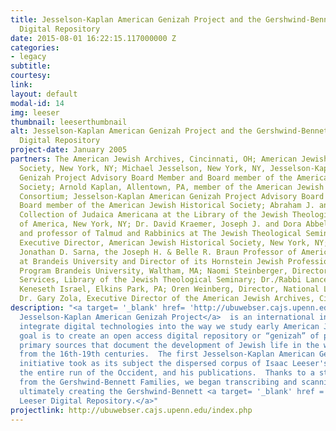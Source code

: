 ```yaml
---
title: Jesselson-Kaplan American Genizah Project and the Gershwind-Bennett Isaac Leeser
  Digital Repository
date: 2015-08-01 16:22:15.117000000 Z
categories:
- legacy
subtitle:
courtesy:
link:
layout: default
modal-id: 14
img: leeser
thumbnail: leeserthumbnail
alt: Jesselson-Kaplan American Genizah Project and the Gershwind-Bennett Isaac Leeser
  Digital Repository
project-date: January 2005
partners: The American Jewish Archives, Cincinnati, OH; American Jewish Historical
  Society, New York, NY; Michael Jesselson, New York, NY, Jesselson-Kaplan American
  Genizah Project Advisory Board Member and Board member of the American Jewish Historical
  Society; Arnold Kaplan, Allentown, PA, member of the American Jewish Archives Ezra
  Consortium; Jesselson-Kaplan American Genizah Project Advisory Board member, and
  Board member of the American Jewish Historical Society; Abraham J. and Deborah Karp
  Collection of Judaica Americana at the Library of the Jewish Theological Seminary
  of America, New York, NY; Dr. David Kraemer, Joseph J. and Dora Abbell Librarian
  and professor of Talmud and Rabbinics at The Jewish Theological Seminary; Eric Kingsley,
  Executive Director, American Jewish Historical Society, New York, NY; Professor
  Jonathan D. Sarna, the Joseph H. & Belle R. Braun Professor of American Jewish History
  at Brandeis University and Director of its Hornstein Jewish Professional Leadership
  Program Brandeis University, Waltham, MA; Naomi Steinberger, Director of Library
  Services, Library of the Jewish Theological Seminary; Dr./Rabbi Lance Sussman, Congregation
  Keneseth Israel, Elkins Park, PA; Oren Weinberg, Director, National Library of Israel;
  Dr. Gary Zola, Executive Director of the American Jewish Archives, Cincinnati, OH.
description: "<a target= '_blank' href= 'http://ubuwebser.cajs.upenn.edu/agproject.php'>The
  Jesselson-Kaplan American Genizah Project</a>  is an international initiative to
  integrate digital technologies into the way we study early American Jewry. Its primary
  goal is to create an open access digital repository or “genizah” of physically dispersed
  primary sources that document the development of Jewish life in the western hemisphere
  from the 16th-19th centuries.  The first Jesselson-Kaplan American Genizah project
  initiative took as its subject the dispersed corpus of Isaac Leeser's correspondence,
  the entire run of the Occident, and his publications.  Thanks to a start-up grant
  from the Gershwind-Bennett Families, we began transcribing and scanning the correspondence,
  ultimately creating the Gershwind-Bennett <a target= '_blank' href = 'http://leeser.library.upenn.edu/ilproject.php'>Isaac
  Leeser Digital Repository.</a>"
projectlink: http://ubuwebser.cajs.upenn.edu/index.php
---
```

